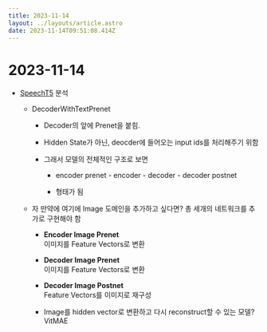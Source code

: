 ```yaml
---
title: 2023-11-14
layout: ../layouts/article.astro
date: 2023-11-14T09:51:08.414Z
---
```


# 2023-11-14

- [SpeechT5](T5) 분석

  - DecoderWithTextPrenet

    - Decoder의 앞에 Prenet을 붙힘.

    - Hidden State가 아닌, deocder에 들어오는 input ids를 처리해주기 위함

    - 그래서 모델의 전체적인 구조로 보면

      - encoder prenet - encoder - decoder - decoder postnet

      - 형태가 됨

  - 자 만약에 여기에 Image 도메인을 추가하고 싶다면? 총 세개의 네트워크를 추가로 구현해야 함

    - **Encoder Image Prenet**\
      이미지를 Feature Vectors로 변환

    - **Decoder Image Prenet**\
      이미지를 Feature Vectors로 변환

    - **Decoder Image Postnet**\
      Feature Vectors를 이미지로 재구성

    - Image를 hidden vector로 변환하고 다시 reconstruct할 수 있는 모델? VitMAE
